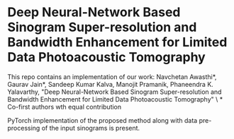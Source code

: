# Deep Neural-Network Based Sinogram Super-resolution and Bandwidth Enhancement for Limited Data Photoacoustic Tomography
This repo contains an implementation of our work:
Navchetan Awasthi\*, Gaurav Jain\*, Sandeep Kumar Kalva, Manojit Pramanik, Phaneendra K. Yalavarthy, "Deep Neural-Network Based Sinogram Super-resolution and Bandwidth Enhancement for Limited Data Photoacoustic Tomography" \\
\* Co-first authors wth equal contribution

PyTorch implementation of the proposed method along with data pre-processing of the input sinograms is present.
